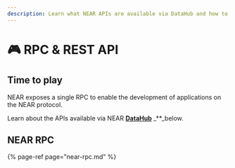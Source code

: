 ```yaml
---
description: Learn what NEAR APIs are available via DataHub and how to use them
---
```


# 🎮 RPC & REST API

## Time to play

NEAR exposes a single RPC to enable the development of applications on the NEAR protocol.

Learn about the APIs available via NEAR [**DataHub**](https://datahub.figment.io/sign_up?service=near) \_\*\*\_below.

## NEAR RPC

{% page-ref page="near-rpc.md" %}

